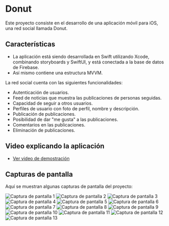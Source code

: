 # Donut

Este proyecto consiste en el desarrollo de una aplicación móvil para iOS, una red social llamada Donut.

## Características

- La aplicación está siendo desarrollada en Swift utilizando Xcode, combinando storyboards y SwiftUI, y está conectada a la base de datos de Firebase. 
- Así mismo contiene una estructura MVVM.

La red social cuenta con las siguientes funcionalidades:

- Autenticación de usuarios.
- Feed de noticias que muestra las publicaciones de personas seguidas.
- Capacidad de seguir a otros usuarios.
- Perfiles de usuario con foto de perfil, nombre y descripción.
- Publicación de publicaciones.
- Posibilidad de dar "me gusta" a las publicaciones.
- Comentarios en las publicaciones.
- Eliminación de publicaciones.

## Video explicando la aplicación
- [Ver video de demostración](https://youtu.be/WVGNiyqAF28)

## Capturas de pantalla

Aquí se muestran algunas capturas de pantalla del proyecto:

![Captura de pantalla 1](https://i.ibb.co/t35XJht/1.png)
![Captura de pantalla 2](https://i.ibb.co/7XHKFcV/2.png)
![Captura de pantalla 3](https://i.ibb.co/HD03Vfv/3.png)
![Captura de pantalla 4](https://i.ibb.co/CJxdzrD/4.png)
![Captura de pantalla 5](https://i.ibb.co/9yDd3L5/5.png)
![Captura de pantalla 6](https://i.ibb.co/NTZXNpB/6.png)
![Captura de pantalla 7](https://i.ibb.co/tDPK0Wx/7.png)
![Captura de pantalla 8](https://i.ibb.co/KmMW9VH/8.png)
![Captura de pantalla 9](https://i.ibb.co/0Bd4Rg4/9.png)
![Captura de pantalla 10](https://i.ibb.co/vwSVLTZ/10.png)
![Captura de pantalla 11](https://i.ibb.co/f0mgdYC/11.png)
![Captura de pantalla 12](https://i.ibb.co/ZMKmw3B/12.png)
![Captura de pantalla 13](https://i.ibb.co/0GPCY2J/13.png)
